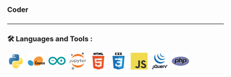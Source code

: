 ### Coder
### 

---

### :hammer_and_wrench: Languages and Tools :
<div>
  <img src = "https://github.com/devicons/devicon/blob/master/icons/python/python-original.svg" title="Java" alt="Java" width="40" height="40"/>&nbsp;  
  <img src = "https://github.com/devicons/devicon/blob/master/icons/scikitlearn/scikitlearn-original.svg" title="Java" alt="Java" width="40" height="40"/>&nbsp;  
  <img src = "https://github.com/devicons/devicon/blob/master/icons/arduino/arduino-original.svg" title="Java" alt="Java" width="40" height="40"/>&nbsp;
  <img src = "https://github.com/devicons/devicon/blob/master/icons/jupyter/jupyter-original-wordmark.svg" title="Java" alt="Java" width="40" height="40"/>&nbsp;
  <img src = "https://github.com/devicons/devicon/blob/master/icons/html5/html5-original-wordmark.svg" title="Java" alt="Java" width="40" height="40"/>&nbsp;
  <img src = "https://github.com/devicons/devicon/blob/master/icons/css3/css3-original-wordmark.svg" title="Java" alt="Java" width="40" height="40"/>&nbsp;
  <img src = "https://github.com/devicons/devicon/blob/master/icons/javascript/javascript-original.svg" title="Java" alt="Java" width="40" height="40"/>&nbsp;
  <img src = "https://github.com/devicons/devicon/blob/master/icons/jquery/jquery-original-wordmark.svg" title="Java" alt="Java" width="40" height="40"/>&nbsp;
  <img src = "https://github.com/devicons/devicon/blob/master/icons/php/php-original.svg" title="Java" alt="Java" width="40" height="40"/>
 
</div>
